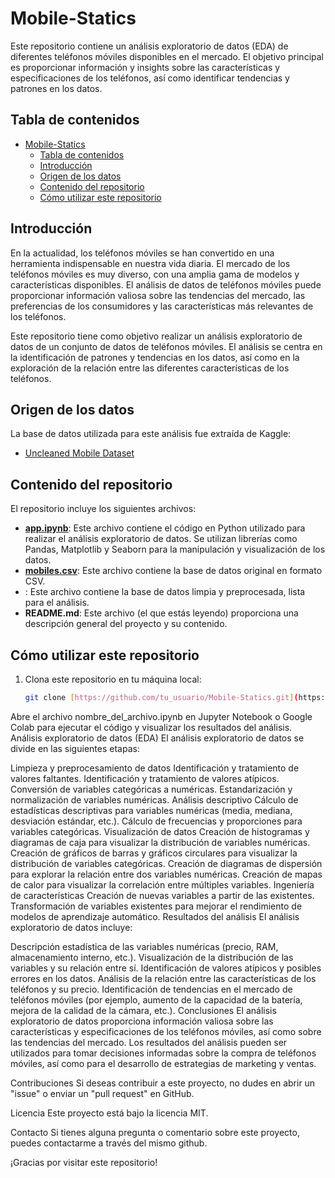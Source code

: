 # Mobile-Statics

Este repositorio contiene un análisis exploratorio de datos (EDA) de diferentes teléfonos móviles disponibles en el mercado. El objetivo principal es proporcionar información y insights sobre las características y especificaciones de los teléfonos, así como identificar tendencias y patrones en los datos.

## Tabla de contenidos

- [Mobile-Statics](#mobile-statics)
  - [Tabla de contenidos](#tabla-de-contenidos)
  - [Introducción](#introducción)
  - [Origen de los datos](#origen-de-los-datos)
  - [Contenido del repositorio](#contenido-del-repositorio)
  - [Cómo utilizar este repositorio](#cómo-utilizar-este-repositorio)

## Introducción

En la actualidad, los teléfonos móviles se han convertido en una herramienta indispensable en nuestra vida diaria. El mercado de los teléfonos móviles es muy diverso, con una amplia gama de modelos y características disponibles. El análisis de datos de teléfonos móviles puede proporcionar información valiosa sobre las tendencias del mercado, las preferencias de los consumidores y las características más relevantes de los teléfonos.

Este repositorio tiene como objetivo realizar un análisis exploratorio de datos de un conjunto de datos de teléfonos móviles. El análisis se centra en la identificación de patrones y tendencias en los datos, así como en la exploración de la relación entre las diferentes características de los teléfonos.

## Origen de los datos

La base de datos utilizada para este análisis fue extraída de Kaggle:

* [Uncleaned Mobile Dataset](https://www.kaggle.com/datasets/santoshgupta01/uncleaned-mobile-dataset)

## Contenido del repositorio

El repositorio incluye los siguientes archivos:

* **[app.ipynb](app.ipynb)**: Este archivo contiene el código en Python utilizado para realizar el análisis exploratorio de datos. Se utilizan librerías como Pandas, Matplotlib y Seaborn para la manipulación y visualización de los datos.
* **[mobiles.csv](mobiles.csv)**: Este archivo contiene la base de datos original en formato CSV.
* **[]()**: Este archivo contiene la base de datos limpia y preprocesada, lista para el análisis.
* **README.md**: Este archivo (el que estás leyendo) proporciona una descripción general del proyecto y su contenido.

## Cómo utilizar este repositorio

1. Clona este repositorio en tu máquina local:
   ```bash
   git clone [https://github.com/tu_usuario/Mobile-Statics.git](https://www.google.com/search?q=https://github.com/tu_usuario/Mobile-Statics.git)

Abre el archivo nombre_del_archivo.ipynb en Jupyter Notebook o Google Colab para ejecutar el código y visualizar los resultados del análisis.
Análisis exploratorio de datos (EDA)
El análisis exploratorio de datos se divide en las siguientes etapas:

Limpieza y preprocesamiento de datos
Identificación y tratamiento de valores faltantes.
Identificación y tratamiento de valores atípicos.
Conversión de variables categóricas a numéricas.
Estandarización y normalización de variables numéricas.
Análisis descriptivo
Cálculo de estadísticas descriptivas para variables numéricas (media, mediana, desviación estándar, etc.).
Cálculo de frecuencias y proporciones para variables categóricas.
Visualización de datos
Creación de histogramas y diagramas de caja para visualizar la distribución de variables numéricas.
Creación de gráficos de barras y gráficos circulares para visualizar la distribución de variables categóricas.
Creación de diagramas de dispersión para explorar la relación entre dos variables numéricas.
Creación de mapas de calor para visualizar la correlación entre múltiples variables.
Ingeniería de características
Creación de nuevas variables a partir de las existentes.
Transformación de variables existentes para mejorar el rendimiento de modelos de aprendizaje automático.
Resultados del análisis
El análisis exploratorio de datos incluye:

Descripción estadística de las variables numéricas (precio, RAM, almacenamiento interno, etc.).
Visualización de la distribución de las variables y su relación entre sí.
Identificación de valores atípicos y posibles errores en los datos.
Análisis de la relación entre las características de los teléfonos y su precio.
Identificación de tendencias en el mercado de teléfonos móviles (por ejemplo, aumento de la capacidad de la batería, mejora de la calidad de la cámara, etc.).
Conclusiones
El análisis exploratorio de datos proporciona información valiosa sobre las características y especificaciones de los teléfonos móviles, así como sobre las tendencias del mercado. Los resultados del análisis pueden ser utilizados para tomar decisiones informadas sobre la compra de teléfonos móviles, así como para el desarrollo de estrategias de marketing y ventas.

Contribuciones
Si deseas contribuir a este proyecto, no dudes en abrir un "issue" o enviar un "pull request" en GitHub.

Licencia
Este proyecto está bajo la licencia MIT.

Contacto
Si tienes alguna pregunta o comentario sobre este proyecto, puedes contactarme a través del mismo github.

¡Gracias por visitar este repositorio!
